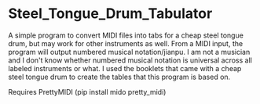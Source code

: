 # Steel_Tongue_Drum_Tabulator
A simple program to convert MIDI files into tabs for a cheap steel tongue drum, but may work for other instruments as well. From a MIDI input, the program will output numbered musical notation/jianpu. I am not a musician and I don't know whether numbered musical notation is universal across all labeled instruments or what. I used the booklets that came with a cheap steel tongue drum to create the tables that this program is based on.

Requires PrettyMIDI (pip install mido pretty_midi)

